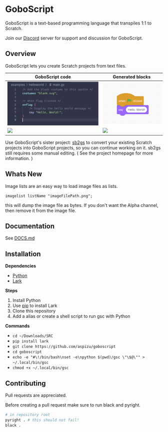 GoboScript
==========

GoboScript is a text-based programming language that transpiles 1:1 to Scratch.

Join our [Discord](https://discord.gg/URTsYdZe5m) server for support and discussion for GoboScript.

Overview
--------

GoboScript lets you create Scratch projects from text files.

GoboScript code                            | Generated blocks
-------------------------------------------|--------------------------------------------
![](/docs/img/example_helloworld_main.png) | ![](/docs/img/example_helloworld_main_blocks.png)
![](https://cdn.discordapp.com/attachments/972556399928299661/1138803937391157319/image.png) | ![](https://cdn.discordapp.com/attachments/972556399928299661/1138803937772834836/image.png)

Use GoboScript's sister project: [sb2gs](https://github.com/aspizu/sb2gs) to convert your existing Scratch projects into GoboScript projects,
so you can continue working on it. sb2gs still requires some manual editing. ( See the project homepage for more information. ) 

Whats New
---------

Image lists are an easy way to load image files as lists.

```
imagelist listName "imageFilePath.png";
```

this will dump the image file as bytes. If you don't want the Alpha channel, then remove
it from the image file.

Documentation
-------------

See [DOCS.md](/docs/DOCS.md)


Installation
------------

**Dependencies**
 - [Python](https://www.python.org)
 - [Lark](https://github.com/lark-parser/lark)


**Steps**
1. Install Python
2. Use [pip](https://github.com/pypa/pip) to install Lark
3. Clone this repository
4. Add a alias or create a shell script to run gsc with Python

**Commands**
 - `cd ~/Downloads/SRC`
 - `pip install lark`
 - `git clone https://github.com/aspizu/goboscript`
 - `cd goboscript`
 - `echo -e "#\!/bin/bash\nset -e\npython $(pwd)/gsc \"\$@\"" > ~/.local/bin/gsc`
 - `chmod +x ~/.local/bin/gsc`

Contributing
------------

Pull requests are appreciated.

Before creating a pull request make sure to run black and pyright.

```sh
# in repository root
pyright . # this should not fail!
black .
```
